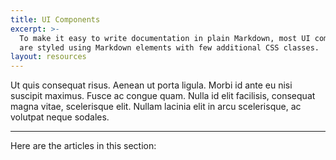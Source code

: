```yaml
---
title: UI Components
excerpt: >-
  To make it easy to write documentation in plain Markdown, most UI components
  are styled using Markdown elements with few additional CSS classes.
layout: resources
---
```


Ut quis consequat risus. Aenean ut porta ligula. Morbi id ante eu nisi suscipit maximus. Fusce ac congue quam. Nulla id elit facilisis, consequat magna vitae, scelerisque elit. Nullam lacinia elit in arcu scelerisque, ac volutpat neque sodales.

***

Here are the articles in this section:
